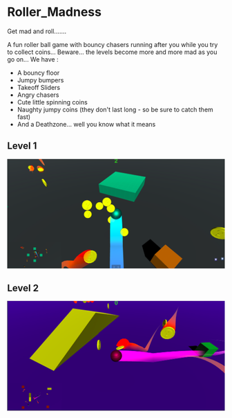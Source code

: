 [//]: # (Image References)

[image1]: https://github.com/Vishal0703/Roller_Madness/blob/master/Pics/image.png "Level 1 preview"
[image2]: https://github.com/Vishal0703/Roller_Madness/blob/master/Pics/image2.png "Level 2 preview"


# Roller_Madness
Get mad and roll.......

A fun roller ball game with bouncy chasers running after you while you try to collect coins... Beware... the levels become more and more mad as you go on... 
We have :
- A bouncy floor
- Jumpy bumpers
- Takeoff Sliders
- Angry chasers
- Cute little spinning coins
- Naughty jumpy coins (they don't last long - so be sure to catch them fast)
- And a Deathzone... well you know what it means

## Level 1
![Level 1 preview][image1]

## Level 2
![Level 2 preview][image2]
